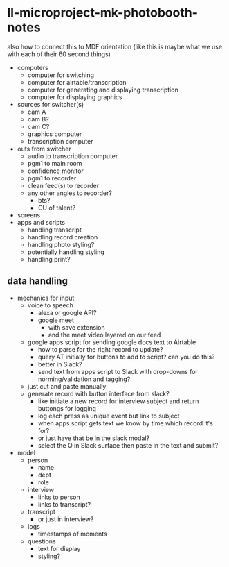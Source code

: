 # ll-microproject-mk-photobooth-notes

also how to connect this to MDF orientation (like this is maybe what we use with each of their 60 second things)

- computers
    - computer for switching
    - computer for airtable/transcription
    - computer for generating and displaying transcription
    - computer for displaying graphics
- sources for switcher(s)
    - cam A
    - cam B?
    - cam C?
    - graphics computer
    - transcription computer
- outs from switcher
    - audio to transcription computer
    - pgm1 to main room
    - confidence monitor
    - pgm1 to recorder
    - clean feed(s) to recorder
    - any other angles to recorder?
        - bts?
        - CU of talent?
- screens
- apps and scripts
    - handling transcript
    - handling record creation
    - handling photo styling?
    - potentially handling styling
    - handling print?

## data handling

- mechanics for input
    - voice to speech
        - alexa or google API?
        - google meet
            - with save extension
            - and the meet video layered on our feed
    - google apps script for sending google docs text to Airtable
        - how to parse for the right record to update?
        - query AT initially for buttons to add to script? can you do this?
        - better in Slack?
        - send text from apps script to Slack with drop-downs for norming/validation and tagging?
    - just cut and paste manually
    - generate record with button interface from slack? 
        - like initiate a new record for interview subject and return buttongs for logging
        - log each press as unique event but link to subject
        - when apps script gets text we know by time which record it's for?
        - or just have that be in the slack modal?
        - select the Q in Slack surface then paste in the text and submit?
- model
    - person
        - name
        - dept
        - role
    - interview
        - links to person
        - links to transcript?
    - transcript
        - or just in interview?
    - logs
        - timestamps of moments
    - questions
        - text for display
        - styling?